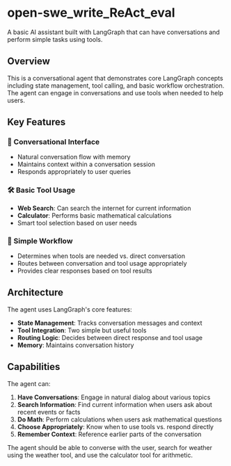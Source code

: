 # open-swe_write_ReAct_eval

A basic AI assistant built with LangGraph that can have conversations and perform simple tasks using tools.

## Overview

This is a conversational agent that demonstrates core LangGraph concepts including state management, tool calling, and basic workflow orchestration. The agent can engage in conversations and use tools when needed to help users.

## Key Features

### 💬 Conversational Interface
- Natural conversation flow with memory
- Maintains context within a conversation session
- Responds appropriately to user queries

### 🛠️ Basic Tool Usage
- **Web Search**: Can search the internet for current information
- **Calculator**: Performs basic mathematical calculations
- Smart tool selection based on user needs

### 🔄 Simple Workflow
- Determines when tools are needed vs. direct conversation
- Routes between conversation and tool usage appropriately
- Provides clear responses based on tool results

## Architecture

The agent uses LangGraph's core features:

- **State Management**: Tracks conversation messages and context
- **Tool Integration**: Two simple but useful tools
- **Routing Logic**: Decides between direct response and tool usage
- **Memory**: Maintains conversation history

## Capabilities

The agent can:

1. **Have Conversations**: Engage in natural dialog about various topics
2. **Search Information**: Find current information when users ask about recent events or facts
3. **Do Math**: Perform calculations when users ask mathematical questions
4. **Choose Appropriately**: Know when to use tools vs. respond directly
5. **Remember Context**: Reference earlier parts of the conversation

The agent should be able to converse with the user, search for weather using the weather tool, and use the calculator tool for arithmetic.
